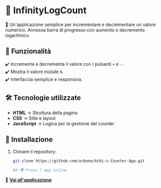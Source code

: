 # 🎯 InfinityLogCount

🔢 Un'applicazione semplice per incrementare e decrementare un valore numerico. Annessa barra di progresso con aumento o decremento logaritmico.

## 🚀 Funzionalità
✔️ Incrementa e decrementa il valore con i pulsanti `+` e `-`.  
✔️ Mostra il valore iniziale `0`.  
✔️ Interfaccia semplice e responsiva.  

## 🛠 Tecnologie utilizzate
- **HTML** → Struttura della pagina  
- **CSS** → Stile e layout  
- **JavaScript** → Logica per la gestione del counter  

## 📌 Installazione
1. Clonare il repository:
   ```sh
   git clone https://github.com/arbone/Arbi-s-Counter-App.git

   ## 🌍 Prova l'app online
🔗 [**Vai all'applicazione**](https://arbone.github.io/infinitylogcount/)